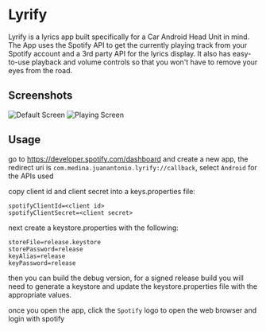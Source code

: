 # Lyrify
Lyrify is a lyrics app built specifically for a Car Android Head Unit in mind. The App uses the 
Spotify API to get the currently playing track from your Spotify account and a 3rd party API
for the lyrics display. It also has easy-to-use playback and volume controls so that you won't have to 
remove your eyes from the road.

## Screenshots

  <img alt="Default Screen" src="https://raw.githubusercontent.com/janjanmedinaaa/lyrify/master/screenshots/default.png">

  <img alt="Playing Screen" src="https://raw.githubusercontent.com/janjanmedinaaa/lyrify/master/screenshots/playing.png">

## Usage
go to https://developer.spotify.com/dashboard and create a new app, the redirect uri is `com.medina.juanantonio.lyrify://callback`, select `Android` for the APIs used

copy client id and client secret into a keys.properties file:

```
spotifyClientId=<client id>
spotifyClientSecret=<client secret>
```

next create a keystore.properties with the following:

```
storeFile=release.keystore
storePassword=release
keyAlias=release
keyPassword=release
```

then you can build the debug version, for a signed release build you will need to generate a keystore and update the keystore.properties file with the appropriate values.

once you open the app, click the `Spotify` logo to open the web browser and login with spotify
